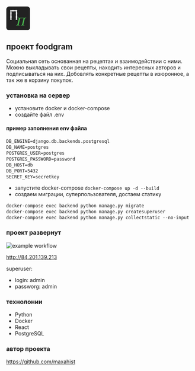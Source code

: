 ![](frontend/public/favicon.png)

## проект foodgram
Социальная сеть основанная на рецептах и взаимодействии с ними.
Можно выкладывать свои рецепты, находить интересных авторов и подписываться на них.
Добовлять конкретные рецепты в изюронное, а так же в корзину покупок.

### установка на сервер 
* установите docker и docker-compose
* создайте файл .env 
#### пример заполнения env файла
```commandline
DB_ENGINE=django.db.backends.postgresql 
DB_NAME=postgres 
POSTGRES_USER=postgres 
POSTGRES_PASSWORD=password 
DB_HOST=db 
DB_PORT=5432 
SECRET_KEY=secretkey 
```
* запустите docker-compose ```docker-compose up -d --build```
* создаем миграции, суперпользователя, достаем статику
```commandline
docker-compose exec backend python manage.py migrate
docker-compose exec backend python manage.py createsuperuser
docker-compose exec backend python manage.py collectstatic --no-input
```

### проект развернут
![example workflow](https://github.com/maxahist/foodgram-project-react/actions/workflows/main.yml/badge.svg)

http://84.201.139.213

superuser:
* login: admin
* passworg: admin

### технолонии
* Python
* Docker
* React
* PostgreSQL

### автор проекта
https://github.com/maxahist